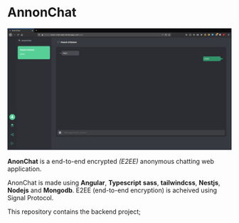 # AnnonChat

<img src="./sample/example1.png"/>

**AnonChat** is a end-to-end encrypted *(E2EE)* anonymous chatting web application.

AnonChat is made using **Angular**, **Typescript** **sass**, **tailwindcss**, **Nestjs**, **Nodejs** and **Mongodb**.
E2EE (end-to-end encryption) is acheived using Signal Protocol.

This repository contains the backend project;
